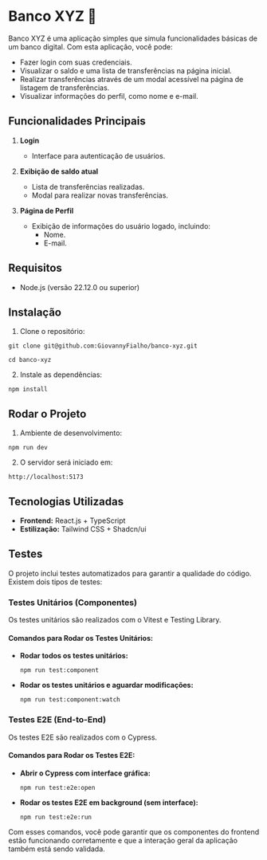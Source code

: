 # Banco XYZ 🏦

Banco XYZ é uma aplicação simples que simula funcionalidades básicas de um banco digital. Com esta aplicação, você pode:
- Fazer login com suas credenciais.
- Visualizar o saldo e uma lista de transferências na página inicial.
- Realizar transferências através de um modal acessível na página de listagem de transferências.
- Visualizar informações do perfil, como nome e e-mail.

## Funcionalidades Principais
1. **Login**
   - Interface para autenticação de usuários.

2. **Exibição de saldo atual**
   - Lista de transferências realizadas.
   - Modal para realizar novas transferências.

3. **Página de Perfil**
   - Exibição de informações do usuário logado, incluindo:
     - Nome.
     - E-mail.

## Requisitos
- Node.js (versão 22.12.0 ou superior)

## Instalação
1. Clone o repositório:
```
git clone git@github.com:GiovannyFialho/banco-xyz.git
```
```
cd banco-xyz
```

2. Instale as dependências:
```
npm install
```

## Rodar o Projeto
1. Ambiente de desenvolvimento:
```
npm run dev
```
2. O servidor será iniciado em:
```
http://localhost:5173
```

## Tecnologias Utilizadas
- **Frontend:** React.js + TypeScript
- **Estilização:** Tailwind CSS + Shadcn/ui

## Testes
O projeto inclui testes automatizados para garantir a qualidade do código. Existem dois tipos de testes:

### Testes Unitários (Componentes)
Os testes unitários são realizados com o Vitest e Testing Library.

#### Comandos para Rodar os Testes Unitários:
- **Rodar todos os testes unitários:**
  ```
  npm run test:component
  ```
- **Rodar os testes unitários e aguardar modificações:**
  ```
  npm run test:component:watch
  ```

### Testes E2E (End-to-End)
Os testes E2E são realizados com o Cypress.

#### Comandos para Rodar os Testes E2E:
- **Abrir o Cypress com interface gráfica:**
  ```
  npm run test:e2e:open
  ```
- **Rodar os testes E2E em background (sem interface):**
  ```
  npm run test:e2e:run
  ```

Com esses comandos, você pode garantir que os componentes do frontend estão funcionando corretamente e que a interação geral da aplicação também está sendo validada.
